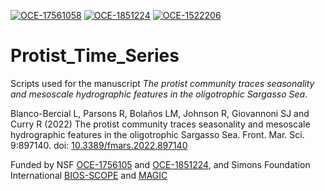 [![OCE-17561058](https://img.shields.io/badge/NSF-1756105-blue.svg)](https://www.nsf.gov/awardsearch/showAward?AWD_ID=1756105) [![OCE-1851224](https://img.shields.io/badge/NSF-1851224-blue.svg)](https://www.nsf.gov/awardsearch/showAward?AWD_ID=1851224) [![OCE-1522206](https://img.shields.io/badge/NSF-1522206-blue.svg)](https://www.nsf.gov/awardsearch/showAward?AWD_ID=1522206) 
# Protist_Time_Series
Scripts used for the manuscript <i>The protist community traces seasonality and mesoscale hydrographic features in the oligotrophic Sargasso Sea</i>.

Blanco-Bercial L, Parsons R, Bolaños LM, Johnson R, Giovannoni SJ and Curry R (2022) The protist community traces seasonality and mesoscale hydrographic features in the oligotrophic Sargasso Sea. Front. Mar. Sci. 9:897140. doi: [10.3389/fmars.2022.897140](https://doi.org/10.3389/fmars.2022.897140)

Funded by NSF  [OCE-1756105](https://www.nsf.gov/awardsearch/showAward?AWD_ID=1756105) and [OCE-1851224](https://www.nsf.gov/awardsearch/showAward?AWD_ID=1851224), and Simons Foundation International [BIOS-SCOPE](https://scope.bios.edu/) and [MAGIC](https://magic.bios.edu/)
